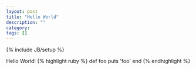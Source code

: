 ```yaml
---
layout: post
title: "Hello World"
description: ""
category: 
tags: []
---
```

{% include JB/setup %}

Hello World!
{% highlight ruby %}
def foo
  puts 'foo'
end
{% endhighlight %}
